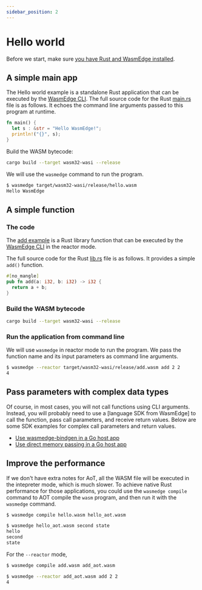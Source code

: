 ```yaml
---
sidebar_position: 2
---
```


# Hello world

Before we start, make sure [you have Rust and WasmEdge installed](setup.md).

## A simple main app

The Hello world example is a standalone Rust application that can be executed by the [WasmEdge CLI](../../start/build-and-run/cli.md). The full source code for the Rust [main.rs](https://github.com/second-state/rust-examples/tree/main/hello) file is as follows. It echoes the command line arguments passed to this program at runtime.

```rust
fn main() {
  let s : &str = "Hello WasmEdge!";
  println!("{}", s);
}
```

Build the WASM bytecode:

```bash
cargo build --target wasm32-wasi --release
```

We will use the `wasmedge` command to run the program.

```bash
$ wasmedge target/wasm32-wasi/release/hello.wasm
Hello WasmEdge
```

## A simple function

### The code

The [add example](https://github.com/second-state/wasm-learning/tree/master/cli/add) is a Rust library function that can be executed by the [WasmEdge CLI](../../start/build-and-run/cli.md) in the reactor mode.

The full source code for the Rust [lib.rs](https://github.com/second-state/wasm-learning/blob/master/cli/add/src/lib.rs) file is as follows. It provides a simple `add()` function.

```rust
#[no_mangle]
pub fn add(a: i32, b: i32) -> i32 {
  return a + b;
}
```

### Build the WASM bytecode

```bash
cargo build --target wasm32-wasi --release
```

### Run the application from command line

We will use `wasmedge` in reactor mode to run the program. We pass the function name and its input parameters as command line arguments.

```bash
$ wasmedge --reactor target/wasm32-wasi/release/add.wasm add 2 2
4
```

## Pass parameters with complex data types

Of course, in most cases, you will not call functions using CLI arguments. Instead, you will probably need to use a [language SDK from WasmEdge] to call the function, pass call parameters, and receive return values. Below are some SDK examples for complex call parameters and return values.

- [Use wasmedge-bindgen in a Go host app](../../embed/go/bindgen.md)
- [Use direct memory passing in a Go host app](../../embed/go/passing_data.md)

## Improve the performance

If we don't have extra notes for AoT, all the WASM file will be executed in the intepreter mode, which is much slower. To achieve native Rust performance for those applications, you could use the `wasmedge compile` command to AOT compile the `wasm` program, and then run it with the `wasmedge` command.

```bash
$ wasmedge compile hello.wasm hello_aot.wasm

$ wasmedge hello_aot.wasm second state
hello
second
state
```

For the `--reactor` mode,

```bash
$ wasmedge compile add.wasm add_aot.wasm

$ wasmedge --reactor add_aot.wasm add 2 2
4
```
